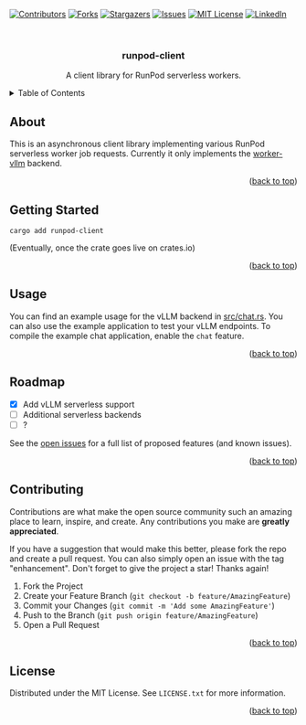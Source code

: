 <!-- Improved compatibility of back to top link: See: https://github.com/othneildrew/Best-README-Template/pull/73 -->
<a name="readme-top"></a>
<!--
*** Thanks for checking out the Best-README-Template. If you have a suggestion
*** that would make this better, please fork the repo and create a pull request
*** or simply open an issue with the tag "enhancement".
*** Don't forget to give the project a star!
*** Thanks again! Now go create something AMAZING! :D
-->



<!-- PROJECT SHIELDS -->
<!--
*** I'm using markdown "reference style" links for readability.
*** Reference links are enclosed in brackets [ ] instead of parentheses ( ).
*** See the bottom of this document for the declaration of the reference variables
*** for contributors-url, forks-url, etc. This is an optional, concise syntax you may use.
*** https://www.markdownguide.org/basic-syntax/#reference-style-links
-->
[![Contributors][contributors-shield]][contributors-url]
[![Forks][forks-shield]][forks-url]
[![Stargazers][stars-shield]][stars-url]
[![Issues][issues-shield]][issues-url]
[![MIT License][license-shield]][license-url]
[![LinkedIn][linkedin-shield]][linkedin-url]



<!-- PROJECT LOGO -->
<br />
<div align="center">

  <h3 align="center">runpod-client</h3>

  <p align="center">
    A client library for RunPod serverless workers.
  </p>
</div>



<!-- TABLE OF CONTENTS -->
<details>
  <summary>Table of Contents</summary>
  <ol>
    <li>
      <a href="#about">About</a>
    <li>
      <a href="#getting-started">Getting Started</a>
    </li>
    <li><a href="#usage">Usage</a></li>
    <li><a href="#roadmap">Roadmap</a></li>
    <li><a href="#contributing">Contributing</a></li>
    <li><a href="#license">License</a></li>
  </ol>
</details>



<!-- ABOUT THE PROJECT -->
## About

This is an asynchronous client library implementing various RunPod serverless worker job requests. Currently it only implements the [worker-vllm](https://github.com/runpod-workers/worker-vllm) backend.

<p align="right">(<a href="#readme-top">back to top</a>)</p>



<!-- GETTING STARTED -->
## Getting Started

`cargo add runpod-client`

(Eventually, once the crate goes live on crates.io)

<p align="right">(<a href="#readme-top">back to top</a>)</p>



<!-- USAGE EXAMPLES -->
## Usage

You can find an example usage for the vLLM backend in [src/chat.rs](https://github.com/poisson-fish/runpod-client/blob/main/src/chat.rs). You can also use the example application to test your vLLM endpoints. To compile the example chat application, enable the `chat` feature.

<p align="right">(<a href="#readme-top">back to top</a>)</p>



<!-- ROADMAP -->
## Roadmap

- [x] Add vLLM serverless support
- [ ] Additional serverless backends
- [ ] ?

See the [open issues](https://github.com/othneildrew/Best-README-Template/issues) for a full list of proposed features (and known issues).

<p align="right">(<a href="#readme-top">back to top</a>)</p>



<!-- CONTRIBUTING -->
## Contributing

Contributions are what make the open source community such an amazing place to learn, inspire, and create. Any contributions you make are **greatly appreciated**.

If you have a suggestion that would make this better, please fork the repo and create a pull request. You can also simply open an issue with the tag "enhancement".
Don't forget to give the project a star! Thanks again!

1. Fork the Project
2. Create your Feature Branch (`git checkout -b feature/AmazingFeature`)
3. Commit your Changes (`git commit -m 'Add some AmazingFeature'`)
4. Push to the Branch (`git push origin feature/AmazingFeature`)
5. Open a Pull Request

<p align="right">(<a href="#readme-top">back to top</a>)</p>



<!-- LICENSE -->
## License

Distributed under the MIT License. See `LICENSE.txt` for more information.

<p align="right">(<a href="#readme-top">back to top</a>)</p>


<!-- MARKDOWN LINKS & IMAGES -->
<!-- https://www.markdownguide.org/basic-syntax/#reference-style-links -->
[contributors-shield]: https://img.shields.io/github/contributors/poisson-fish/runpod-client.svg?style=for-the-badge
[contributors-url]: https://github.com/poisson-fish/runpod-client/graphs/contributors
[forks-shield]: https://img.shields.io/github/forks/poisson-fish/runpod-client.svg?style=for-the-badge
[forks-url]: https://github.com/poisson-fish/runpod-client/network/members
[stars-shield]: https://img.shields.io/github/stars/poisson-fish/runpod-client.svg?style=for-the-badge
[stars-url]: https://github.com/poisson-fish/runpod-client/stargazers
[issues-shield]: https://img.shields.io/github/issues/poisson-fish/runpod-client.svg?style=for-the-badge
[issues-url]: https://github.com/poisson-fish/runpod-client/issues
[license-shield]: https://img.shields.io/github/license/poisson-fish/runpod-client.svg?style=for-the-badge
[license-url]: https://github.com/poisson-fish/runpod-client/blob/master/LICENSE.txt
[linkedin-shield]: https://img.shields.io/badge/-LinkedIn-black.svg?style=for-the-badge&logo=linkedin&colorB=555
[linkedin-url]: https://linkedin.com/in/othneildrew
[product-screenshot]: images/screenshot.png
[Next.js]: https://img.shields.io/badge/next.js-000000?style=for-the-badge&logo=nextdotjs&logoColor=white
[Next-url]: https://nextjs.org/
[React.js]: https://img.shields.io/badge/React-20232A?style=for-the-badge&logo=react&logoColor=61DAFB
[React-url]: https://reactjs.org/
[Vue.js]: https://img.shields.io/badge/Vue.js-35495E?style=for-the-badge&logo=vuedotjs&logoColor=4FC08D
[Vue-url]: https://vuejs.org/
[Angular.io]: https://img.shields.io/badge/Angular-DD0031?style=for-the-badge&logo=angular&logoColor=white
[Angular-url]: https://angular.io/
[Svelte.dev]: https://img.shields.io/badge/Svelte-4A4A55?style=for-the-badge&logo=svelte&logoColor=FF3E00
[Svelte-url]: https://svelte.dev/
[Laravel.com]: https://img.shields.io/badge/Laravel-FF2D20?style=for-the-badge&logo=laravel&logoColor=white
[Laravel-url]: https://laravel.com
[Bootstrap.com]: https://img.shields.io/badge/Bootstrap-563D7C?style=for-the-badge&logo=bootstrap&logoColor=white
[Bootstrap-url]: https://getbootstrap.com
[JQuery.com]: https://img.shields.io/badge/jQuery-0769AD?style=for-the-badge&logo=jquery&logoColor=white
[JQuery-url]: https://jquery.com 

